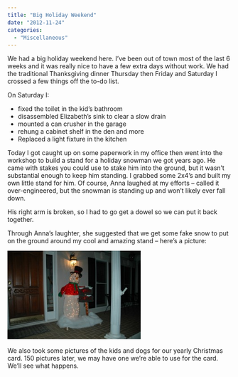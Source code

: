 ```yaml
---
title: "Big Holiday Weekend"
date: "2012-11-24"
categories: 
  - "Miscellaneous"
---
```


We had a big holiday weekend here. I’ve been out of town most of the last 6 weeks and it was really nice to have a few extra days without work. We had the traditional Thanksgiving dinner Thursday then Friday and Saturday I crossed a few things off the to-do list.

On Saturday I:

- fixed the toilet in the kid’s bathroom
- disassembled Elizabeth’s sink to clear a slow drain
- mounted a can crusher in the garage
- rehung a cabinet shelf in the den and more
- Replaced a light fixture in the kitchen

Today I got caught up on some paperwork in my office then went into the workshop to build a stand for a holiday snowman we got years ago. He came with stakes you could use to stake him into the ground, but it wasn’t substantial enough to keep him standing. I grabbed some 2x4’s and built my own little stand for him. Of course, Anna laughed at my efforts – called it over-engineered, but the snowman is standing up and won’t likely ever fall down.

His right arm is broken, so I had to go get a dowel so we can put it back together.

Through Anna’s laughter, she suggested that we get some fake snow to put on the ground around my cool and amazing stand – here’s a picture:

[![Snowman](images/DSC_6419-300x199.jpg "Snowman")](http://www.thewargos.com/wp-content/uploads/2012/11/DSC_6419.jpg)

We also took some pictures of the kids and dogs for our yearly Christmas card. 150 pictures later, we may have one we’re able to use for the card. We’ll see what happens.
